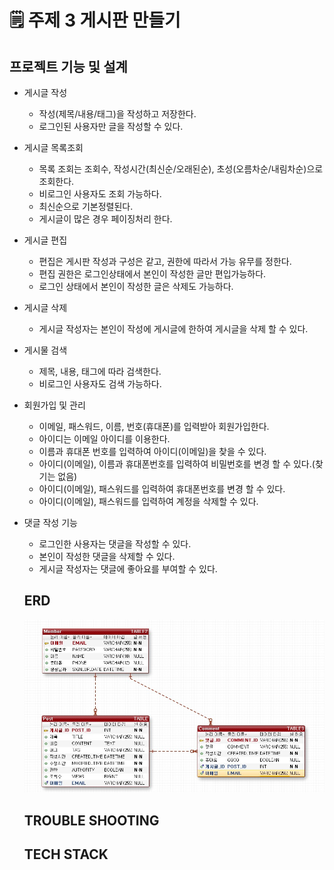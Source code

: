 # 🗒 주제 3 게시판 만들기

## 프로젝트 기능 및 설계
- 게시글 작성
  - 작성(제목/내용/태그)을 작성하고 저장한다.
  - 로그인된 사용자만 글을 작성할 수 있다.
 
- 게시글 목록조회 
  - 목록 조회는 조회수, 작성시간(최신순/오래된순), 초성(오름차순/내림차순)으로 조회한다.
  - 비로그인 사용자도 조회 가능하다.
  - 최신순으로 기본정렬된다.
  - 게시글이 많은 경우 페이징처리 한다.

- 게시글 편집
  - 편집은 게시판 작성과 구성은 같고, 권한에 따라서 가능 유무를 정한다.
  - 편집 권한은 로그인상태에서 본인이 작성한 글만 편입가능하다.
  - 로그인 상태에서 본인이 작성한 글은 삭제도 가능하다.

- 게시글 삭제
  - 게시글 작성자는 본인이 작성에 게시글에 한하여 게시글을 삭제 할 수 있다.
    
- 게시물 검색
  - 제목, 내용, 태그에 따라 검색한다.
  - 비로그인 사용자도 검색 가능하다.

- 회원가입 및 관리
  - 이메일, 패스워드, 이름, 번호(휴대폰)를 입력받아 회원가입한다.
  - 아이디는 이메일 아이디를 이용한다.
  - 이름과 휴대폰 번호를 입력하여 아이디(이메일)을 찾을 수 있다.
  - 아이디(이메일), 이름과 휴대폰번호를 입력하여 비밀번호를 변경 할 수 있다.(찾기는 없음)
  - 아이디(이메일), 패스워드를 입력하여 휴대폰번호를 변경 할 수 있다.
  - 아이디(이메일), 패스워드를 입력하여 계정을 삭제할 수 있다.

- 댓글 작성 기능
  - 로그인한 사용자는 댓글을 작성할 수 있다. 
  - 본인이 작성한 댓글을 삭제할 수 있다.
  - 게시글 작성자는 댓글에 좋아요를 부여할 수 있다.
 
  ## ERD
  ![ERD](doc/img/Board-ERD2.jpg)

  ## TROUBLE SHOOTING

  ## TECH STACK
